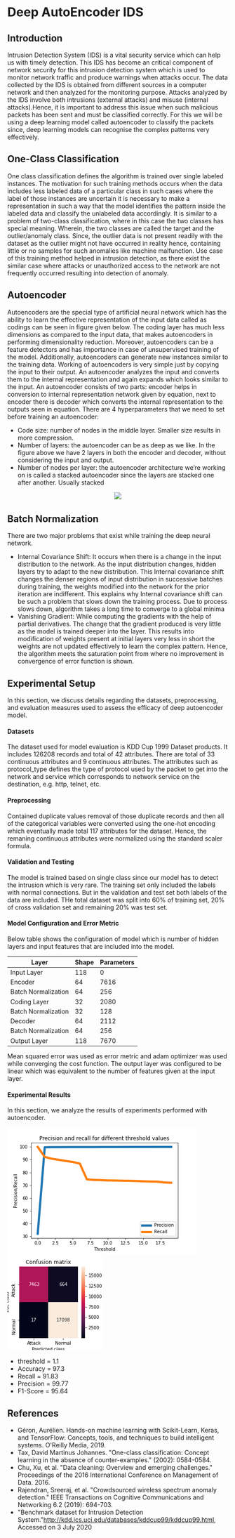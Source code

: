 # Deep AutoEncoder IDS

## Introduction
Intrusion Detection System (IDS) is a vital security service which can help us with timely detection. This IDS has become an critical component of network security for this intrusion detection system which is used to monitor network traffic and produce warnings when attacks occur. The data collected by the IDS is obtained from different sources in a computer network and then analyzed for the monitoring purpose. Attacks analyzed by the IDS involve	both intrusions (external attacks) and misuse (internal attacks).Hence, it is important to address this issue when such malicious packets has been sent and must be classified correctly. For this we will be using a deep learning model called autoencoder to classify the packets since, deep learning models can recognise the complex patterns very effectively.

## One-Class Classification
One class classification defines the algorithm is trained over single labeled instances. The motivation for such training methods occurs when the data includes less labeled data of a particular class in such cases where the label of those instances are uncertain it is necessary to make a representation in such a way that the model identifies the pattern inside the labeled data and classify the unlabeled data accordingly. It is similar to a problem of two-class classification, where in this case the two classes has special meaning. Wherein, the two classes are called the target and the outlier/anomaly class. Since, the outlier data is not present readily with the dataset as the outlier might not have occurred in reality hence, containing little or no samples for such anomalies like machine malfunction. Use case of this training method helped in intrusion detection, as there exist the similar case where attacks or unauthorized access to the network are not frequently occurred resulting into detection of anomaly.

## Autoencoder
Autoencoders are the special type of artificial neural network which has the ability to learn the effective representation of the input data called as codings can be seen in figure given below. The coding layer has much less dimensions as compared to the input data, that makes autoencoders in performing dimensionality reduction. Moreover, autoencoders can be a feature detectors and has importance in case of unsupervised training of the model. Additionally, autoencoders can generate new instances similar to the training data. Working of autoencoders is very simple just by copying the input to their output. An autoencoder analyzes the input and converts them to the internal representation and again expands which looks similar to the input. An autoencoder consists of two parts: encoder helps in conversion to internal representation network given by equation, next to encoder there is decoder which converts the internal representation to the outputs seen in equation.
There are 4 hyperparameters that we need to set before training an autoencoder:
- Code size: number of nodes in the middle layer. Smaller size results in more compression.
- Number of layers: the autoencoder can be as deep as we like. In the figure above we have 2 layers in both the encoder and decoder, without considering the input and output.
- Number of nodes per layer: the autoencoder architecture we’re working on is called a stacked autoencoder since the layers are stacked one after another. Usually stacked 
<div align=center><img src=https://github.com/ghatoleyash/Deep-AutoEncoder-IDS/blob/master/autoencoder_architecture.png></div>

## Batch Normalization
There are two major problems that exist while training the deep neural network.
- Internal Covariance Shift: It occurs when there is a change in the input distribution to the network. As the input distribution changes, hidden layers try to adapt to the new distribution. This Internal covariance shift changes the denser regions of input distribution in successive batches during training, the weights modified into the network for the prior iteration are indifferent. This explains why Internal covariance shift can be such a problem that slows down the training process. Due to process slows down, algorithm takes a long time to converge to a global minima 
- Vanishing Gradient: While computing the gradients with the help of partial derivatives. The change that the gradient produced is very little as the model is trained deeper into the layer. This results into modification of weights present at initial layers very less in short the weights are not updated effectively to learn the complex pattern. Hence, the algorithm meets the saturation point from where no improvement in convergence of error function is shown.


## Experimental Setup
In this section, we discuss details regarding the datasets, preprocessing, and evaluation measures used to assess the efficacy of deep autoencoder model.

#### Datasets
The dataset used for model evaluation is KDD Cup 1999 Dataset products. It includes 126208 records and total of 42 attributes. There are total of 33 continuous attributes and 9 continuous attributes. The attributes such as protocol_type defines the type of protocol used by the packet to get into the network and service which corresponds to network service on the destination, e.g. http, telnet, etc. 

#### Preprocessing
Contained duplicate values removal of those duplicate records and then all of the categorical variables were converted using the one-hot encoding which eventually made total 117 attributes for the dataset. Hence, the remaning continuous attributes were normalized using the standard scaler formula.

#### Validation and Testing
The model is trained based on single class since our model has to detect the intrusion which is very rare. The training set only included the labels with normal connections. But in the validation and test set both labels of the data are included. THe total dataset was split into 60% of training set, 20% of cross validation set and remaining 20% was test set.

#### Model Configuration and Error Metric

Below table shows the configuration of model which is number of hidden layers and input features that are included into the model.

Layer | Shape | Parameters
------|-------|-----------
Input Layer | 118 | 0
Encoder | 64 | 7616
Batch Normalization | 64 | 256
Coding Layer | 32 | 2080
Batch Normalization | 32 | 128
Decoder | 64 | 2112
Batch Normalization | 64 | 256
Output Layer | 118 | 7670

Mean squared error was used as error metric and adam optimizer was used while converging the cost function. The output layer was configured to be linear which was equivalent to the number of features given at the input layer. 

#### Experimental Results
In this section, we analyze the results of experiments performed with autoencoder.

![GitHub Logo](/recall&precisionVSthreshold.png)
![GitHub Logo](/confusion_matrix.png)

- threshold =  1.1
- Accuracy =  97.3
- Recall =  91.83
- Precision =  99.77
- F1-Score =  95.64


## References
- Géron, Aurélien. Hands-on machine learning with Scikit-Learn, Keras, and TensorFlow: Concepts, tools, and techniques to build intelligent systems. O'Reilly Media, 2019.
- Tax, David Martinus Johannes. "One-class classification: Concept learning in the absence of counter-examples." (2002): 0584-0584.
- Chu, Xu, et al. "Data cleaning: Overview and emerging challenges." Proceedings of the 2016 International Conference on Management of Data. 2016.
- Rajendran, Sreeraj, et al. "Crowdsourced wireless spectrum anomaly detection." IEEE Transactions on Cognitive Communications and Networking 6.2 (2019): 694-703.
- "Benchmark dataset for Intrusion Detection System."<http://kdd.ics.uci.edu/databases/kddcup99/kddcup99.html>, Accessed on 3 July 2020

